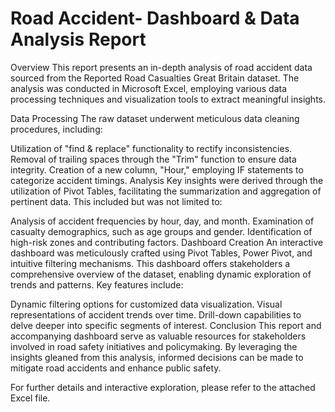 # Road Accident- Dashboard & Data Analysis Report

Overview
This report presents an in-depth analysis of road accident data sourced from the Reported Road Casualties Great Britain dataset. The analysis was conducted in Microsoft Excel, employing various data processing techniques and visualization tools to extract meaningful insights.

Data Processing
The raw dataset underwent meticulous data cleaning procedures, including:

Utilization of "find & replace" functionality to rectify inconsistencies.
Removal of trailing spaces through the "Trim" function to ensure data integrity.
Creation of a new column, "Hour," employing IF statements to categorize accident timings.
Analysis
Key insights were derived through the utilization of Pivot Tables, facilitating the summarization and aggregation of pertinent data. This included but was not limited to:

Analysis of accident frequencies by hour, day, and month.
Examination of casualty demographics, such as age groups and gender.
Identification of high-risk zones and contributing factors.
Dashboard Creation
An interactive dashboard was meticulously crafted using Pivot Tables, Power Pivot, and intuitive filtering mechanisms. This dashboard offers stakeholders a comprehensive overview of the dataset, enabling dynamic exploration of trends and patterns. Key features include:

Dynamic filtering options for customized data visualization.
Visual representations of accident trends over time.
Drill-down capabilities to delve deeper into specific segments of interest.
Conclusion
This report and accompanying dashboard serve as valuable resources for stakeholders involved in road safety initiatives and policymaking. By leveraging the insights gleaned from this analysis, informed decisions can be made to mitigate road accidents and enhance public safety.

For further details and interactive exploration, please refer to the attached Excel file.
